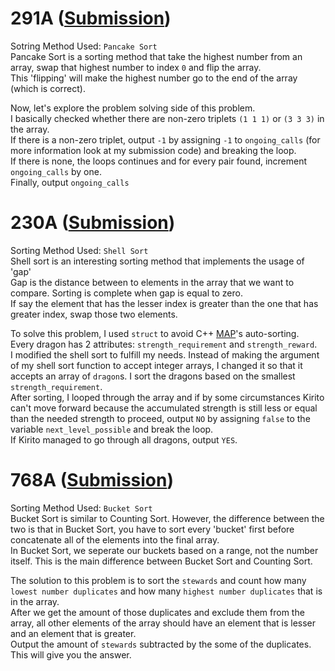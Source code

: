 # 291A ([Submission](https://codeforces.com/contest/291/submission/42598184))
Sotring Method Used: `Pancake Sort`\
Pancake Sort is a sorting method that take the highest number from an array, swap that highest number to index `0` and flip the array.\
This 'flipping' will make the highest number go to the end of the array (which is correct).

Now, let's explore the problem solving side of this problem.\
I basically checked whether there are non-zero triplets `(1 1 1)` or `(3 3 3)` in the array.\
If there is a non-zero triplet, output `-1` by assigning `-1` to `ongoing_calls` (for more information look at my submission code) and breaking the loop.\
If there is none, the loops continues and for every pair found, increment `ongoing_calls` by one.\
Finally, output `ongoing_calls`

# 230A ([Submission](https://codeforces.com/problemset/submission/230/42599680))
Sorting Method Used: `Shell Sort`\
Shell sort is an interesting sorting method that implements the usage of 'gap'\
Gap is the distance between to elements in the array that we want to compare. Sorting is complete when gap is equal to zero.\
If say the element that has the lesser index is greater than the one that has greater index, swap those two elements.

To solve this problem, I used `struct` to avoid C++ [MAP](http://www.cplusplus.com/reference/map/map/)'s auto-sorting.\
Every dragon has 2 attributes: `strength_requirement` and `strength_reward`.\
I modified the shell sort to fulfill my needs. Instead of making the argument of my shell sort function to accept integer arrays, I changed it so that it accepts an array of `dragon`s. I sort the dragons based on the smallest `strength_requirement`.\
After sorting, I looped through the array and if by some circumstances Kirito can't move forward because the accumulated strength is still less or equal than the needed strength to proceed, output `NO` by assigning `false` to the variable `next_level_possible` and break the loop.\
If Kirito managed to go through all dragons, output `YES`.

# 768A ([Submission](https://codeforces.com/contest/768/submission/42602181))
Sorting Method Used: `Bucket Sort`\
Bucket Sort is similar to Counting Sort. However, the difference between the two is that in Bucket Sort, you have to sort every 'bucket' first before concatenate all of the elements into the final array.\
In Bucket Sort, we seperate our buckets based on a range, not the number itself. This is the main difference between Bucket Sort and Counting Sort.

The solution to this problem is to sort the `stewards` and count how many `lowest number duplicates` and how many `highest number duplicates` that is in the array.\
After we get the amount of those duplicates and exclude them from the array, all other elements of the array should have an element that is lesser and an element that is greater.\
Output the amount of `stewards` subtracted by the some of the duplicates. This will give you the answer.
